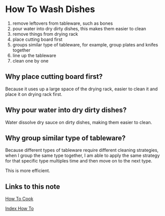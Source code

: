 # How To Wash Dishes

1. remove leftovers from tableware, such as bones
1. pour water into dry dirty dishes, this makes them easier to clean
1. remove things from drying rack
1. place cutting board first
1. groups similar type of tableware, for example, group plates and knifes together
1. line up the tableware
1. clean one by one

## Why place cutting board first?

Because it uses up a large space of the drying rack, easier to clean it and place it on drying rack first.

## Why pour water into dry dirty dishes?

Water dissolve dry sauce on dirty dishes, making them easier to clean.

## Why group similar type of tableware?

Because different types of tableware require different cleaning strategies,
when I group the same type together, I am able to apply the same strategy for that specific type multiples time
and then move on to the next type.

This is more efficient.

## Links to this note

[How To Cook](how-to-cook.md)

[Index How To](index-how-to.md)
